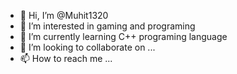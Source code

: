 - 👋 Hi, I’m @Muhit1320
- 👀 I’m interested in gaming and programing
- 🌱 I’m currently learning C++ programing language
- 💞️ I’m looking to collaborate on ...
- 📫 How to reach me ...

<!---
Muhit1320/Muhit1320 is a ✨ special ✨ repository because its `README.md` (this file) appears on your GitHub profile.
You can click the Preview link to take a look at your changes.
--->
